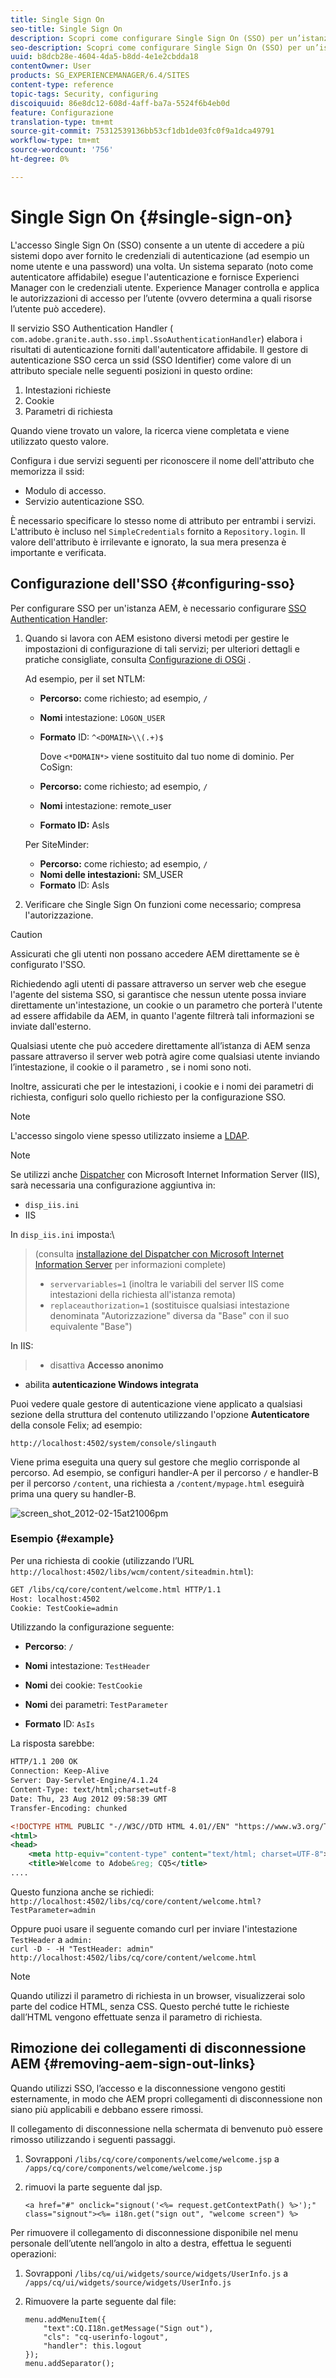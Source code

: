 ```yaml
---
title: Single Sign On
seo-title: Single Sign On
description: Scopri come configurare Single Sign On (SSO) per un’istanza AEM.
seo-description: Scopri come configurare Single Sign On (SSO) per un’istanza AEM.
uuid: b8dcb28e-4604-4da5-b8dd-4e1e2cbdda18
contentOwner: User
products: SG_EXPERIENCEMANAGER/6.4/SITES
content-type: reference
topic-tags: Security, configuring
discoiquuid: 86e8dc12-608d-4aff-ba7a-5524f6b4eb0d
feature: Configurazione
translation-type: tm+mt
source-git-commit: 75312539136bb53cf1db1de03fc0f9a1dca49791
workflow-type: tm+mt
source-wordcount: '756'
ht-degree: 0%

---
```



# Single Sign On {#single-sign-on}

L&#39;accesso Single Sign On (SSO) consente a un utente di accedere a più sistemi dopo aver fornito le credenziali di autenticazione (ad esempio un nome utente e una password) una volta. Un sistema separato (noto come autenticatore affidabile) esegue l&#39;autenticazione e fornisce Experienci Manager con le credenziali utente. Experience Manager controlla e applica le autorizzazioni di accesso per l’utente (ovvero determina a quali risorse l’utente può accedere).

Il servizio SSO Authentication Handler ( `com.adobe.granite.auth.sso.impl.SsoAuthenticationHandler`) elabora i risultati di autenticazione forniti dall&#39;autenticatore affidabile. Il gestore di autenticazione SSO cerca un ssid (SSO Identifier) come valore di un attributo speciale nelle seguenti posizioni in questo ordine:

1. Intestazioni richieste
1. Cookie
1. Parametri di richiesta

Quando viene trovato un valore, la ricerca viene completata e viene utilizzato questo valore.

Configura i due servizi seguenti per riconoscere il nome dell&#39;attributo che memorizza il ssid:

* Modulo di accesso.
* Servizio autenticazione SSO.

È necessario specificare lo stesso nome di attributo per entrambi i servizi. L&#39;attributo è incluso nel `SimpleCredentials` fornito a `Repository.login`. Il valore dell&#39;attributo è irrilevante e ignorato, la sua mera presenza è importante e verificata.

## Configurazione dell&#39;SSO {#configuring-sso}

Per configurare SSO per un&#39;istanza AEM, è necessario configurare [SSO Authentication Handler](/help/sites-deploying/osgi-configuration-settings.md#adobegranitessoauthenticationhandler):

1. Quando si lavora con AEM esistono diversi metodi per gestire le impostazioni di configurazione di tali servizi; per ulteriori dettagli e pratiche consigliate, consulta [Configurazione di OSGi](/help/sites-deploying/configuring-osgi.md) .

   Ad esempio, per il set NTLM:

   * **Percorso:** come richiesto; ad esempio,  `/`
   * **Nomi** intestazione:  `LOGON_USER`
   * **Formato** ID:  `^<DOMAIN>\\(.+)$`

      Dove `<*DOMAIN*>` viene sostituito dal tuo nome di dominio.
   Per CoSign:

   * **Percorso:** come richiesto; ad esempio,  `/`
   * **Nomi** intestazione: remote_user
   * **Formato ID:** AsIs

   Per SiteMinder:

   * **Percorso:** come richiesto; ad esempio,  `/`
   * **Nomi delle intestazioni:** SM_USER
   * **Formato** ID: AsIs



1. Verificare che Single Sign On funzioni come necessario; compresa l&#39;autorizzazione.

>[!CAUTION]
>
>Assicurati che gli utenti non possano accedere AEM direttamente se è configurato l&#39;SSO.
>
>Richiedendo agli utenti di passare attraverso un server web che esegue l&#39;agente del sistema SSO, si garantisce che nessun utente possa inviare direttamente un&#39;intestazione, un cookie o un parametro che porterà l&#39;utente ad essere affidabile da AEM, in quanto l&#39;agente filtrerà tali informazioni se inviate dall&#39;esterno.
>
>Qualsiasi utente che può accedere direttamente all’istanza di AEM senza passare attraverso il server web potrà agire come qualsiasi utente inviando l’intestazione, il cookie o il parametro , se i nomi sono noti.
>
>Inoltre, assicurati che per le intestazioni, i cookie e i nomi dei parametri di richiesta, configuri solo quello richiesto per la configurazione SSO.


>[!NOTE]
>
>L&#39;accesso singolo viene spesso utilizzato insieme a [LDAP](/help/sites-administering/ldap-config.md).

>[!NOTE]
>
>Se utilizzi anche [Dispatcher](https://helpx.adobe.com/experience-manager/dispatcher/using/dispatcher.html) con Microsoft Internet Information Server (IIS), sarà necessaria una configurazione aggiuntiva in:
>
>* `disp_iis.ini`
>* IIS

>
>
In `disp_iis.ini` imposta:\
>(consulta [installazione del Dispatcher con Microsoft Internet Information Server](https://helpx.adobe.com/experience-manager/dispatcher/using/dispatcher-install.html#microsoft-internet-information-server) per informazioni complete)
>
>* `servervariables=1` (inoltra le variabili del server IIS come intestazioni della richiesta all&#39;istanza remota)
>* `replaceauthorization=1` (sostituisce qualsiasi intestazione denominata &quot;Autorizzazione&quot; diversa da &quot;Base&quot; con il suo equivalente &quot;Base&quot;)

>
>
In IIS:
>
>* disattiva **Accesso anonimo**
   >
   >
* abilita **autenticazione Windows integrata**

>



Puoi vedere quale gestore di autenticazione viene applicato a qualsiasi sezione della struttura del contenuto utilizzando l&#39;opzione **Autenticatore** della console Felix; ad esempio:

`http://localhost:4502/system/console/slingauth`

Viene prima eseguita una query sul gestore che meglio corrisponde al percorso. Ad esempio, se configuri handler-A per il percorso `/` e handler-B per il percorso `/content`, una richiesta a `/content/mypage.html` eseguirà prima una query su handler-B.

![screen_shot_2012-02-15at21006pm](assets/screen_shot_2012-02-15at21006pm.png)

### Esempio {#example}

Per una richiesta di cookie (utilizzando l’URL `http://localhost:4502/libs/wcm/content/siteadmin.html`):

```xml
GET /libs/cq/core/content/welcome.html HTTP/1.1
Host: localhost:4502
Cookie: TestCookie=admin
```

Utilizzando la configurazione seguente:

* **Percorso**: `/`

* **Nomi** intestazione:  `TestHeader`

* **Nomi** dei cookie:  `TestCookie`

* **Nomi** dei parametri:  `TestParameter`

* **Formato** ID:  `AsIs`

La risposta sarebbe:

```xml
HTTP/1.1 200 OK
Connection: Keep-Alive
Server: Day-Servlet-Engine/4.1.24 
Content-Type: text/html;charset=utf-8
Date: Thu, 23 Aug 2012 09:58:39 GMT
Transfer-Encoding: chunked

<!DOCTYPE HTML PUBLIC "-//W3C//DTD HTML 4.01//EN" "https://www.w3.org/TR/html4/strict.dtd">
<html>
<head>
    <meta http-equiv="content-type" content="text/html; charset=UTF-8">
    <title>Welcome to Adobe&reg; CQ5</title>
....
```

Questo funziona anche se richiedi:\
`http://localhost:4502/libs/cq/core/content/welcome.html?TestParameter=admin`

Oppure puoi usare il seguente comando curl per inviare l&#39;intestazione `TestHeader` a `admin:`\
`curl -D - -H "TestHeader: admin" http://localhost:4502/libs/cq/core/content/welcome.html`

>[!NOTE]
>
>Quando utilizzi il parametro di richiesta in un browser, visualizzerai solo parte del codice HTML, senza CSS. Questo perché tutte le richieste dall’HTML vengono effettuate senza il parametro di richiesta.

## Rimozione dei collegamenti di disconnessione AEM {#removing-aem-sign-out-links}

Quando utilizzi SSO, l’accesso e la disconnessione vengono gestiti esternamente, in modo che AEM propri collegamenti di disconnessione non siano più applicabili e debbano essere rimossi.

Il collegamento di disconnessione nella schermata di benvenuto può essere rimosso utilizzando i seguenti passaggi.

1. Sovrapponi `/libs/cq/core/components/welcome/welcome.jsp` a `/apps/cq/core/components/welcome/welcome.jsp`
1. rimuovi la parte seguente dal jsp.

   `<a href="#" onclick="signout('<%= request.getContextPath() %>');" class="signout"><%= i18n.get("sign out", "welcome screen") %>`

Per rimuovere il collegamento di disconnessione disponibile nel menu personale dell’utente nell’angolo in alto a destra, effettua le seguenti operazioni:

1. Sovrapponi `/libs/cq/ui/widgets/source/widgets/UserInfo.js` a `/apps/cq/ui/widgets/source/widgets/UserInfo.js`

1. Rimuovere la parte seguente dal file:

   ```
   menu.addMenuItem({
       "text":CQ.I18n.getMessage("Sign out"),
       "cls": "cq-userinfo-logout",
       "handler": this.logout
   });
   menu.addSeparator();
   ```

